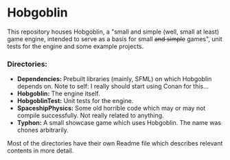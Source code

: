 # Hobgoblin

This repository houses Hobgoblin, a "small and simple (well, small at least) game engine, intended to serve as a
basis for small ~~and simple~~ games", unit tests for the engine and some example projects. 


### Directories:
 - **Dependencies:** Prebuilt libraries (mainly, SFML) on which Hobgoblin depends on. Note to self: I really
should start using Conan for this...
 - **Hobgoblin:** The engine itself.
 - **HobgoblinTest:** Unit tests for the engine.
 - **SpaceshipPhysics:** Some old horrible code which may or may not compile successfully. Not really related
to anything.
 - **Typhon:** A small showcase game which uses Hobgoblin. The name was chones arbitrarily.


Most of the directories have their own Readme file which describes relevant contents in more detail.